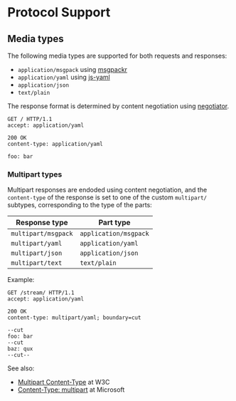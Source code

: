 # Protocol Support

## Media types

The following media types are supported for both requests and responses:

- `application/msgpack` using [msgpackr](https://github.com/kriszyp/msgpackr)
- `application/yaml` using [js-yaml](https://github.com/nodeca/js-yaml)
- `application/json`
- `text/plain`

The response format is determined by content negotiation
using [negotiator](https://github.com/jshttp/negotiator).

```http
GET / HTTP/1.1
accept: application/yaml
```

```
200 OK
content-type: application/yaml

foo: bar
```

### Multipart types

Multipart responses are endoded using content negotiation,
and the `content-type` of the response is set to one of the custom `multipart/` subtypes, corresponding to the type of
the parts:

| Response type       | Part type             |
|---------------------|-----------------------|
| `multipart/msgpack` | `application/msgpack` |
| `multipart/yaml`    | `application/yaml`    |
| `multipart/json`    | `application/json`    |
| `multipart/text`    | `text/plain`          |

Example:

```
GET /stream/ HTTP/1.1
accept: application/yaml
```

```
200 OK
content-type: multipart/yaml; boundary=cut

--cut
foo: bar
--cut
baz: qux
--cut--
```

See also:

- [Multipart Content-Type](https://www.w3.org/Protocols/rfc1341/7_2_Multipart.html) at W3C
- [Content-Type: multipart](https://learn.microsoft.com/en-us/previous-versions/office/developer/exchange-server-2010/aa493937(v=exchg.140))
  at Microsoft
